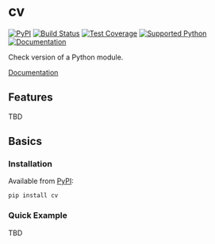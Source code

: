 # cv
[![PyPI](https://img.shields.io/pypi/v/cv)][pypi]
[![Build Status](https://img.shields.io/azure-devops/build/misha-drachuk/cv/8)](https://dev.azure.com/misha-drachuk/cv/_build/latest?definitionId=8&branchName=master)
[![Test Coverage](https://img.shields.io/coveralls/github/mdrachuk/cv/master)](https://coveralls.io/github/mdrachuk/cv)
[![Supported Python](https://img.shields.io/pypi/pyversions/cv)][pypi]
[![Documentation](https://img.shields.io/readthedocs/cv)][docs]

Check version of a Python module.

[Documentation][docs]


## Features
TBD

## Basics
### Installation
Available from [PyPI][pypi]:
```shell
pip install cv
```

### Quick Example
TBD

[pypi]: https://pypi.org/project/cv/
[docs]: https://cv.readthedocs.io/en/latest/ 
